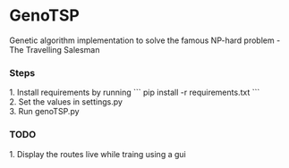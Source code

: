 # GenoTSP
Genetic algorithm implementation to solve the famous NP-hard problem - The Travelling Salesman

<h3> Steps </h3>
1. Install requirements by running ``` pip install -r requirements.txt ``` <br>
2. Set the values in settings.py <br> 
3. Run genoTSP.py <br>

<h3> TODO </h3>
1. Display the routes live while traing using a gui <br>
